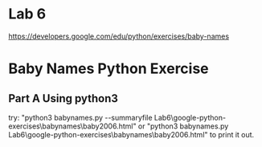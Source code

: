 # Lab 6
https://developers.google.com/edu/python/exercises/baby-names
# Baby Names Python Exercise

## Part A Using python3

try: "python3 babynames.py --summaryfile Lab6\google-python-exercises\babynames\baby2006.html" or "python3 babynames.py Lab6\google-python-exercises\babynames\baby2006.html" to print it out.
